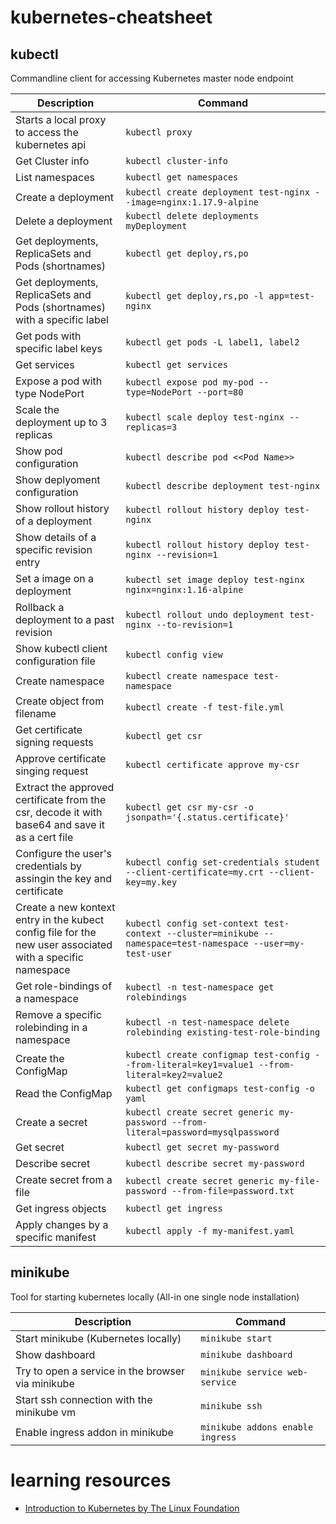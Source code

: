# kubernetes-cheatsheet

## kubectl
Commandline client for accessing Kubernetes master node endpoint

| Description        | Command  |
| ------------- |-------------|
| Starts a local proxy to access the kubernetes api | `kubectl proxy` |
| Get Cluster info | `kubectl cluster-info`
| List namespaces | `kubectl get namespaces`
| Create a deployment | `kubectl create deployment test-nginx --image=nginx:1.17.9-alpine`
| Delete a deployment | `kubectl delete deployments myDeployment`
| Get deployments, ReplicaSets and Pods (shortnames)| `kubectl get deploy,rs,po`
| Get deployments, ReplicaSets and Pods (shortnames) with a specific label | `kubectl get deploy,rs,po -l app=test-nginx`
| Get pods with specific label keys| `kubectl get pods -L label1, label2`
| Get services | `kubectl get services`
| Expose a pod with type NodePort | `kubectl expose pod my-pod --type=NodePort --port=80`
| Scale the deployment up to 3 replicas| `kubectl scale deploy test-nginx --replicas=3`
| Show pod configuration | `kubectl describe pod <<Pod Name>>`
| Show deplyoment configuration| `kubectl describe deployment test-nginx`
| Show rollout history of a deployment | `kubectl rollout history deploy test-nginx`
| Show details of a specific revision entry| `kubectl rollout history deploy test-nginx --revision=1`
| Set a image on a deployment|`kubectl set image deploy test-nginx nginx=nginx:1.16-alpine`
| Rollback a deployment to a past revision| `kubectl rollout undo deployment test-nginx --to-revision=1`
| Show kubectl client configuration file| `kubectl config view`
| Create namespace| `kubectl create namespace test-namespace`
| Create object from filename| `kubectl create -f test-file.yml`
| Get certificate signing requests| `kubectl get csr`
| Approve certificate singing request| `kubectl certificate approve my-csr`
| Extract the approved certificate from the csr, decode it with base64 and save it as a cert file| <code>kubectl get csr my-csr -o jsonpath='{.status.certificate}' | base64 --decode > my.crt</code>
| Configure the user's credentials by assingin the key and certificate| `kubectl config set-credentials student --client-certificate=my.crt --client-key=my.key`|
| Create a new kontext entry in the kubect config file for the new user associated with a specific namespace|`kubectl config set-context test-context --cluster=minikube --namespace=test-namespace --user=my-test-user`
| Get role-bindings of a namespace | `kubectl -n test-namespace get rolebindings`
|Remove a specific rolebinding in a namespace| `kubectl -n test-namespace delete rolebinding existing-test-role-binding`
|Create the ConfigMap| `kubectl create configmap test-config --from-literal=key1=value1 --from-literal=key2=value2`
|Read the ConfigMap| `kubectl get configmaps test-config -o yaml`
|Create a secret|`kubectl create secret generic my-password --from-literal=password=mysqlpassword`
|Get secret|`kubectl get secret my-password`
|Describe secret|`kubectl describe secret my-password`
|Create secret from a file|`kubectl create secret generic my-file-password --from-file=password.txt`
|Get ingress objects|`kubectl get ingress`
|Apply changes by a specific manifest|`kubectl apply -f my-manifest.yaml`


## minikube

Tool for starting kubernetes locally (All-in one single node installation)

| Description        | Command  |
| ------------- |-------------|
| Start minikube (Kubernetes locally) | `minikube start` |
| Show dashboard |`minikube dashboard`|
| Try to open a service in the browser via minikube|`minikube service web-service`
| Start ssh connection with the minikube vm| `minikube ssh`
| Enable ingress addon in minikube|`minikube addons enable ingress`

# learning resources

* [Introduction to Kubernetes by The Linux Foundation](https://www.edx.org/course/introduction-to-kubernetes)
